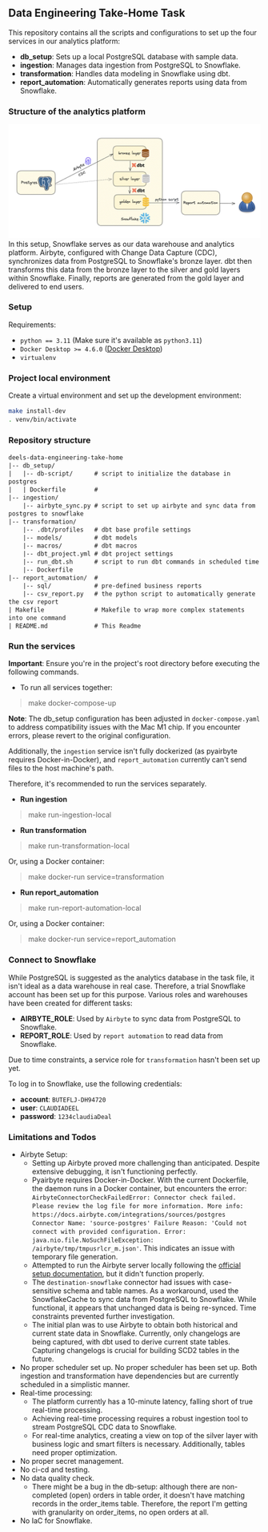 ## Data Engineering Take-Home Task
This repository contains all the scripts and configurations to set up the four services in our analytics platform:
- **db_setup**: Sets up a local PostgreSQL database with sample data.
- **ingestion**: Manages data ingestion from PostgreSQL to Snowflake.
- **transformation**: Handles data modeling in Snowflake using dbt.
- **report_automation**: Automatically generates reports using data from Snowflake.

### Structure of the analytics platform

![Infrastructure](./diagrams/infrastructure.png)
In this setup, Snowflake serves as our data warehouse and analytics platform. Airbyte, configured with Change Data Capture (CDC), synchronizes data from PostgreSQL to Snowflake's bronze layer. dbt then transforms this data from the bronze layer to the silver and gold layers within Snowflake. Finally, reports are generated from the gold layer and delivered to end users.

### Setup
Requirements:
* `python == 3.11` (Make sure it's available as `python3.11`)
* `Docker Desktop >= 4.6.0` ([Docker Desktop](https://docs.docker.com/desktop/))
* `virtualenv`

### Project local environment
Create a virtual environment and set up the development environment:
```bash
make install-dev
. venv/bin/activate
```

### Repository structure
```
deels-data-engineering-take-home
|-- db_setup/           
|   |-- db-script/      # script to initialize the database in postgres
|   | Dockerfile        # 
|-- ingestion/          
    |-- airbyte_sync.py # script to set up airbyte and sync data from postgres to snowflake
|-- transformation/     
    |-- .dbt/profiles   # dbt base profile settings
    |-- models/         # dbt models
    |-- macros/         # dbt macros
    |-- dbt_project.yml # dbt project settings
    |-- run_dbt.sh      # script to run dbt commands in scheduled time
    |-- Dockerfile      
|-- report_automation/  # 
    |-- sql/            # pre-defined business reports
    |-- csv_report.py   # the python script to automatically generate the csv report
| Makefile              # Makefile to wrap more complex statements into one command
| README.md             # This Readme
```


### Run the services
**Important**: Ensure you're in the project's root directory before executing the following commands.
- To run all services together:
> make docker-compose-up

**Note**: The db_setup configuration has been adjusted in `docker-compose.yaml` to address compatibility issues with the Mac M1 chip. If you encounter errors, please revert to the original configuration.

Additionally, the `ingestion` service isn't fully dockerized (as pyairbyte requires Docker-in-Docker), and `report_automation` currently can't send files to the host machine's path.

Therefore, it's recommended to run the services separately.
- **Run ingestion**
> make run-ingestion-local
- **Run transformation**
> make run-transformation-local
> 
Or, using a Docker container:
> make docker-run service=transformation
- **Run report_automation**
> make run-report-automation-local
> 
Or, using a Docker container:
> make docker-run service=report_automation

### Connect to Snowflake
While PostgreSQL is suggested as the analytics database in the task file, it isn't ideal as a data warehouse in real case. Therefore, a trial Snowflake account has been set up for this purpose.
Various roles and warehouses have been created for different tasks:
- **AIRBYTE_ROLE**: Used by `Airbyte` to sync data from PostgreSQL to Snowflake.
- **REPORT_ROLE**: Used by `report automation` to read data from Snowflake.

Due to time constraints, a service role for `transformation` hasn't been set up yet.

To log in to Snowflake, use the following credentials:

- **account**: `BUTEFLJ-DH94720`
- **user**: `CLAUDIADEEL`
- **password**: `1234claudiaDeal`


### Limitations and Todos
- Airbyte Setup:
  - Setting up Airbyte proved more challenging than anticipated. Despite extensive debugging, it isn't functioning perfectly.
  - Pyairbyte requires Docker-in-Docker. With the current Dockerfile, the daemon runs in a Docker container, but encounters the error: `AirbyteConnectorCheckFailedError: Connector check failed.
    Please review the log file for more information.
    More info: https://docs.airbyte.com/integrations/sources/postgres
    Connector Name: 'source-postgres'
    Failure Reason: 'Could not connect with provided configuration. Error: java.nio.file.NoSuchFileException: /airbyte/tmp/tmpusrlcr_m.json'`. 
    This indicates an issue with temporary file generation.
  - Attempted to run the Airbyte server locally following the [official setup documentation](https://docs.airbyte.com/using-airbyte/getting-started/oss-quickstart), but it didn't function properly.
  - The `destination-snowflake` connector had issues with case-sensitive schema and table names. As a workaround, used the SnowflakeCache to sync data from PostgreSQL to Snowflake. While functional, it appears that unchanged data is being re-synced. Time constraints prevented further investigation.
  - The initial plan was to use Airbyte to obtain both historical and current state data in Snowflake. Currently, only changelogs are being captured, with dbt used to derive current state tables. Capturing changelogs is crucial for building SCD2 tables in the future.
- No proper scheduler set up. No proper scheduler has been set up. Both ingestion and transformation have dependencies but are currently scheduled in a simplistic manner.
- Real-time processing:
  - The platform currently has a 10-minute latency, falling short of true real-time processing.
  - Achieving real-time processing requires a robust ingestion tool to stream PostgreSQL CDC data to Snowflake.
  - For real-time analytics, creating a view on top of the silver layer with business logic and smart filters is necessary. Additionally, tables need proper optimization.
- No proper secret management.
- No ci-cd and testing.
- No data quality check.
  - There might be a bug in the db-setup: although there are non-completed (open) orders in table order, it doesn't have matching records in the order_items table. Therefore, the report I'm getting with granularity on order_items, no open orders at all.
- No IaC for Snowflake.
